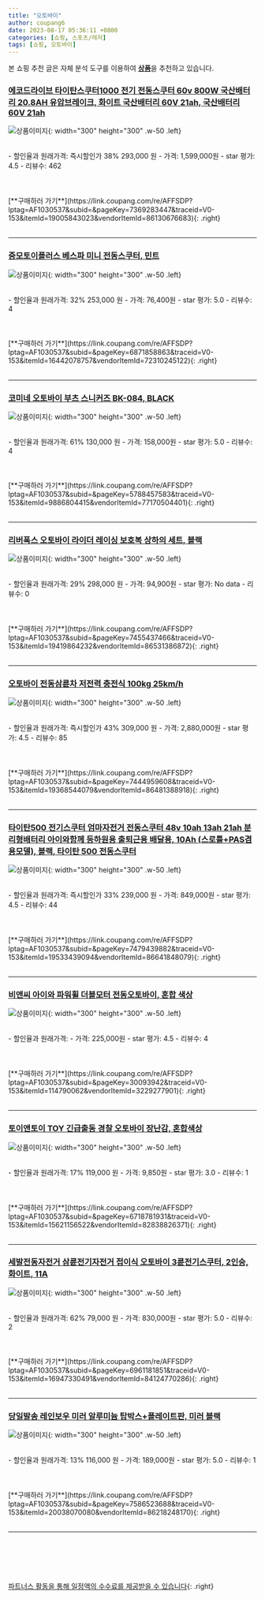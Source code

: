 ```yaml
---
title: "오토바이"
author: coupang6
date: 2023-08-17 05:36:11 +0800
categories: [쇼핑, 스포츠/레저]
tags: [쇼핑, 오토바이]
---
```


본 쇼핑 추천 글은 자체 분석 도구를 이용하여 [**상품**](https://link.coupang.com/a/bao1ui)을 추천하고 있습니다.

### [에코드라이브 타이탄스쿠터1000 전기 전동스쿠터 60v 800W 국산배터리 20.8AH 유압브레이크, 화이트 국산배터리 60V 21ah, 국산배터리 60V 21ah](https://link.coupang.com/re/AFFSDP?lptag=AF1030537&subid=&pageKey=7369283447&traceid=V0-153&itemId=19005843023&vendorItemId=86130676683)

![상품이미지](https://thumbnail6.coupangcdn.com/thumbnails/remote/230x230ex/image/vendor_inventory/2d24/c7859d846144fc84c16097700e744143162676f4b9bbf91d42a226b33541.jpg){: width="300" height="300" .w-50 .left}


<br>
- 할인율과 원래가격: 즉시할인가 38%  293,000   원
- 가격: 1,599,000원
- star 평가: 4.5
- 리뷰수: 462
<br>
<br>
<br>
<br>
[**구매하러 가기**](https://link.coupang.com/re/AFFSDP?lptag=AF1030537&subid=&pageKey=7369283447&traceid=V0-153&itemId=19005843023&vendorItemId=86130676683){: .right}
<br>
<br>

---

### [중모토이플러스 베스파 미니 전동스쿠터, 민트](https://link.coupang.com/re/AFFSDP?lptag=AF1030537&subid=&pageKey=6871858863&traceid=V0-153&itemId=16442078757&vendorItemId=72310245122)

![상품이미지](https://thumbnail10.coupangcdn.com/thumbnails/remote/230x230ex/image/vendor_inventory/68e2/0872afecedb3fd6929069ce36e0c68a52ab04af85e29ba57f74e59226a77.jpg){: width="300" height="300" .w-50 .left}


<br>
- 할인율과 원래가격: 32%  253,000   원
- 가격: 76,400원
- star 평가: 5.0
- 리뷰수: 4
<br>
<br>
<br>
<br>
[**구매하러 가기**](https://link.coupang.com/re/AFFSDP?lptag=AF1030537&subid=&pageKey=6871858863&traceid=V0-153&itemId=16442078757&vendorItemId=72310245122){: .right}
<br>
<br>

---

### [코미네 오토바이 부츠 스니커즈 BK-084, BLACK](https://link.coupang.com/re/AFFSDP?lptag=AF1030537&subid=&pageKey=5788457583&traceid=V0-153&itemId=9886804415&vendorItemId=77170504401)

![상품이미지](https://thumbnail8.coupangcdn.com/thumbnails/remote/230x230ex/image/rs_quotation_api/1hywngq4/ede9cf55cc4540ceab80ce19a4b753be.jpg){: width="300" height="300" .w-50 .left}


<br>
- 할인율과 원래가격: 61%  130,000   원
- 가격: 158,000원
- star 평가: 5.0
- 리뷰수: 4
<br>
<br>
<br>
<br>
[**구매하러 가기**](https://link.coupang.com/re/AFFSDP?lptag=AF1030537&subid=&pageKey=5788457583&traceid=V0-153&itemId=9886804415&vendorItemId=77170504401){: .right}
<br>
<br>

---

### [리버폭스 오토바이 라이더 레이싱 보호복 상하의 세트, 블랙](https://link.coupang.com/re/AFFSDP?lptag=AF1030537&subid=&pageKey=7455437466&traceid=V0-153&itemId=19419864232&vendorItemId=86531386872)

![상품이미지](https://thumbnail9.coupangcdn.com/thumbnails/remote/230x230ex/image/retail/images/2023/07/10/9/4/561038e6-1f03-4636-a380-9962d9843246.jpg){: width="300" height="300" .w-50 .left}


<br>
- 할인율과 원래가격: 29%  298,000   원
- 가격: 94,900원
- star 평가: No data
- 리뷰수: 0
<br>
<br>
<br>
<br>
[**구매하러 가기**](https://link.coupang.com/re/AFFSDP?lptag=AF1030537&subid=&pageKey=7455437466&traceid=V0-153&itemId=19419864232&vendorItemId=86531386872){: .right}
<br>
<br>

---

### [오토바이 전동삼륜차 저전력 충전식 100kg 25km/h](https://link.coupang.com/re/AFFSDP?lptag=AF1030537&subid=&pageKey=7444959608&traceid=V0-153&itemId=19368544079&vendorItemId=86481388918)

![상품이미지](https://thumbnail6.coupangcdn.com/thumbnails/remote/230x230ex/image/vendor_inventory/3c09/20bca84b209cf6c3f8feec9e94aec24f1f66184b299bcab15d62ada70c0f.jpg){: width="300" height="300" .w-50 .left}


<br>
- 할인율과 원래가격: 즉시할인가 43%  309,000   원
- 가격: 2,880,000원
- star 평가: 4.5
- 리뷰수: 85
<br>
<br>
<br>
<br>
[**구매하러 가기**](https://link.coupang.com/re/AFFSDP?lptag=AF1030537&subid=&pageKey=7444959608&traceid=V0-153&itemId=19368544079&vendorItemId=86481388918){: .right}
<br>
<br>

---

### [타이탄500 전기스쿠터 엄마자전거 전동스쿠터 48v 10ah 13ah 21ah 분리형배터리 아이와함께 등하원용 출퇴근용 배달용, 10Ah (스로틀+PAS겸용모델), 블랙, 타이탄 500 전동스쿠터](https://link.coupang.com/re/AFFSDP?lptag=AF1030537&subid=&pageKey=7479439882&traceid=V0-153&itemId=19533439094&vendorItemId=86641848079)

![상품이미지](https://thumbnail8.coupangcdn.com/thumbnails/remote/230x230ex/image/vendor_inventory/a783/cf794d2aaa3e95dfe8367cef85a5b7bc1f4693c5c1a8d48f64de0212f11b.jpg){: width="300" height="300" .w-50 .left}


<br>
- 할인율과 원래가격: 즉시할인가 33%  239,000   원
- 가격: 849,000원
- star 평가: 4.5
- 리뷰수: 44
<br>
<br>
<br>
<br>
[**구매하러 가기**](https://link.coupang.com/re/AFFSDP?lptag=AF1030537&subid=&pageKey=7479439882&traceid=V0-153&itemId=19533439094&vendorItemId=86641848079){: .right}
<br>
<br>

---

### [비앤씨 아이와 파워휠 더블모터 전동오토바이, 혼합 색상](https://link.coupang.com/re/AFFSDP?lptag=AF1030537&subid=&pageKey=30093942&traceid=V0-153&itemId=114790062&vendorItemId=3229277901)

![상품이미지](https://thumbnail8.coupangcdn.com/thumbnails/remote/230x230ex/image/retail/images/7774097143184185-9e9b387a-f12e-478b-ae9e-21f3f061363f.jpg){: width="300" height="300" .w-50 .left}


<br>
- 할인율과 원래가격: 
- 가격: 225,000원
- star 평가: 4.5
- 리뷰수: 4
<br>
<br>
<br>
<br>
[**구매하러 가기**](https://link.coupang.com/re/AFFSDP?lptag=AF1030537&subid=&pageKey=30093942&traceid=V0-153&itemId=114790062&vendorItemId=3229277901){: .right}
<br>
<br>

---

### [토이앤토이 TOY 긴급출동 경찰 오토바이 장난감, 혼합색상](https://link.coupang.com/re/AFFSDP?lptag=AF1030537&subid=&pageKey=6718781931&traceid=V0-153&itemId=15621156522&vendorItemId=82838826371)

![상품이미지](https://thumbnail9.coupangcdn.com/thumbnails/remote/230x230ex/image/retail/images/2022/08/19/17/8/c48d807c-9ea0-4efa-bf42-80c67162c00c.jpg){: width="300" height="300" .w-50 .left}


<br>
- 할인율과 원래가격: 17%  119,000   원
- 가격: 9,850원
- star 평가: 3.0
- 리뷰수: 1
<br>
<br>
<br>
<br>
[**구매하러 가기**](https://link.coupang.com/re/AFFSDP?lptag=AF1030537&subid=&pageKey=6718781931&traceid=V0-153&itemId=15621156522&vendorItemId=82838826371){: .right}
<br>
<br>

---

### [세발전동자전거 삼륜전기자전거 접이식 오토바이 3륜전기스쿠터, 2인승, 화이트, 11A](https://link.coupang.com/re/AFFSDP?lptag=AF1030537&subid=&pageKey=6961181851&traceid=V0-153&itemId=16947330491&vendorItemId=84124770286)

![상품이미지](https://thumbnail7.coupangcdn.com/thumbnails/remote/230x230ex/image/vendor_inventory/ef27/1a4214454b94159eb650b8977c1c20c96029611cbfa4f410d2cd8023e5af.jpg){: width="300" height="300" .w-50 .left}


<br>
- 할인율과 원래가격: 62%  79,000   원
- 가격: 830,000원
- star 평가: 5.0
- 리뷰수: 2
<br>
<br>
<br>
<br>
[**구매하러 가기**](https://link.coupang.com/re/AFFSDP?lptag=AF1030537&subid=&pageKey=6961181851&traceid=V0-153&itemId=16947330491&vendorItemId=84124770286){: .right}
<br>
<br>

---

### [당일발송 레인보우 미러 알루미늄 탑박스+플레이트판, 미러 블랙](https://link.coupang.com/re/AFFSDP?lptag=AF1030537&subid=&pageKey=7586523688&traceid=V0-153&itemId=20038070080&vendorItemId=86218248170)

![상품이미지](https://thumbnail10.coupangcdn.com/thumbnails/remote/230x230ex/image/vendor_inventory/bf8f/c865fcd901fd438c5d9aadc783fe479c600dc2a14379f74fc6d70216b4d4.jpg){: width="300" height="300" .w-50 .left}


<br>
- 할인율과 원래가격: 13%  116,000   원
- 가격: 189,000원
- star 평가: 5.0
- 리뷰수: 1
<br>
<br>
<br>
<br>
[**구매하러 가기**](https://link.coupang.com/re/AFFSDP?lptag=AF1030537&subid=&pageKey=7586523688&traceid=V0-153&itemId=20038070080&vendorItemId=86218248170){: .right}
<br>
<br>

---
<br><br><br><br><br> [파트너스 활동을 통해 일정액의 수수료를 제공받을 수 있습니다](https://link.coupang.com/a/bao1ui){: .right}
